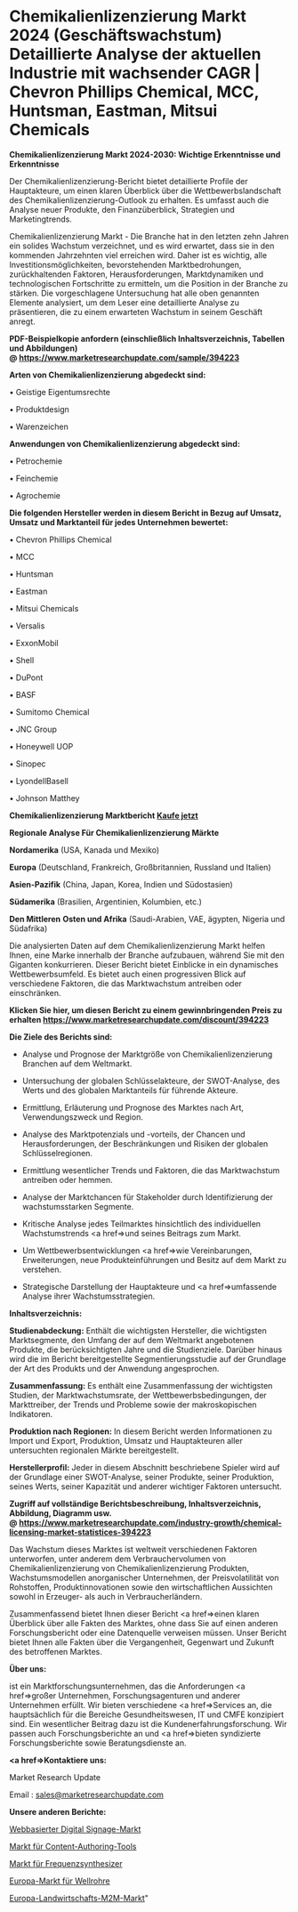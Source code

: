 # Chemikalienlizenzierung Markt 2024 (Geschäftswachstum) Detaillierte Analyse der aktuellen Industrie mit wachsender CAGR | Chevron Phillips Chemical, MCC, Huntsman, Eastman, Mitsui Chemicals

<strong>Chemikalienlizenzierung Markt 2024-2030: Wichtige Erkenntnisse und Erkenntnisse</strong>

Der Chemikalienlizenzierung-Bericht bietet detaillierte Profile der Hauptakteure, um einen klaren Überblick über die Wettbewerbslandschaft des Chemikalienlizenzierung-Outlook zu erhalten. Es umfasst auch die Analyse neuer Produkte, den Finanzüberblick, Strategien und Marketingtrends.

Chemikalienlizenzierung Markt - Die Branche hat in den letzten zehn Jahren ein solides Wachstum verzeichnet, und es wird erwartet, dass sie in den kommenden Jahrzehnten viel erreichen wird. Daher ist es wichtig, alle Investitionsmöglichkeiten, bevorstehenden Marktbedrohungen, zurückhaltenden Faktoren, Herausforderungen, Marktdynamiken und technologischen Fortschritte zu ermitteln, um die Position in der Branche zu stärken. Die vorgeschlagene Untersuchung hat alle oben genannten Elemente analysiert, um dem Leser eine detaillierte Analyse zu präsentieren, die zu einem erwarteten Wachstum in seinem Geschäft anregt.

<strong><b>PDF-Beispielkopie anfordern (einschließlich Inhaltsverzeichnis, Tabellen und Abbildungen) @ </b></strong><strong><a href=https://www.marketresearchupdate.com/sample/394223><strong>https://www.marketresearchupdate.com/sample/394223</u></a></strong></strong>

<strong>Arten von Chemikalienlizenzierung abgedeckt sind:</strong>

• Geistige Eigentumsrechte

• Produktdesign

• Warenzeichen

<strong>Anwendungen von Chemikalienlizenzierung abgedeckt sind:</strong>

• Petrochemie

• Feinchemie

• Agrochemie

<strong>Die folgenden Hersteller werden in diesem Bericht in Bezug auf Umsatz, Umsatz und Marktanteil für jedes Unternehmen bewertet:</strong>

• Chevron Phillips Chemical

• MCC

• Huntsman

• Eastman

• Mitsui Chemicals

• Versalis

• ExxonMobil

• Shell

• DuPont

• BASF

• Sumitomo Chemical

• JNC Group

• Honeywell UOP

• Sinopec

• LyondellBasell

• Johnson Matthey

<strong>Chemikalienlizenzierung Marktbericht <a href=https://www.marketresearchupdate.com/buynow/394223>Kaufe jetzt</a></strong>

<strong>Regionale Analyse Für Chemikalienlizenzierung Märkte</strong>

<strong>Nordamerika</strong> (USA, Kanada und Mexiko)

<strong>Europa</strong> (Deutschland, Frankreich, Großbritannien, Russland und Italien)

<strong>Asien-Pazifik</strong> (China, Japan, Korea, Indien und Südostasien)

<strong>Südamerika</strong> (Brasilien, Argentinien, Kolumbien, etc.)

<strong>Den Mittleren</strong> <strong>Osten und Afrika</strong> (Saudi-Arabien, VAE, ägypten, Nigeria und Südafrika)

Die analysierten Daten auf dem Chemikalienlizenzierung Markt helfen Ihnen, eine Marke innerhalb der Branche aufzubauen, während Sie mit den Giganten konkurrieren. Dieser Bericht bietet Einblicke in ein dynamisches Wettbewerbsumfeld. Es bietet auch einen progressiven Blick auf verschiedene Faktoren, die das Marktwachstum antreiben oder einschränken.

<strong>Klicken Sie hier, um diesen Bericht zu einem gewinnbringenden Preis zu erhalten
</strong><strong><a href=https://www.marketresearchupdate.com/discount/394223>https://www.marketresearchupdate.com/discount/394223</b></u></strong></a>

<strong>Die Ziele des Berichts sind:</strong>

- Analyse und Prognose der Marktgröße von Chemikalienlizenzierung Branchen auf dem Weltmarkt.

- Untersuchung der globalen Schlüsselakteure, der SWOT-Analyse, des Werts und des globalen Marktanteils für führende Akteure.

- Ermittlung, Erläuterung und Prognose des Marktes nach Art, Verwendungszweck und Region.

- Analyse des Marktpotenzials und -vorteils, der Chancen und Herausforderungen, der Beschränkungen und Risiken der globalen Schlüsselregionen.

- Ermittlung wesentlicher Trends und Faktoren, die das Marktwachstum antreiben oder hemmen.

- Analyse der Marktchancen für Stakeholder durch Identifizierung der wachstumsstarken Segmente.

- Kritische Analyse jedes Teilmarktes hinsichtlich des individuellen Wachstumstrends <a href=>und</a> seines Beitrags zum Markt.

- Um Wettbewerbsentwicklungen <a href=>wie</a> Vereinbarungen, Erweiterungen, neue Produkteinführungen und Besitz auf dem Markt zu verstehen.

- Strategische Darstellung der Hauptakteure und <a href=>umfas</a>sende Analyse ihrer Wachstumsstrategien.

<strong>Inhaltsverzeichnis:</strong>

<strong>Studienabdeckung:</strong> Enthält die wichtigsten Hersteller, die wichtigsten Marktsegmente, den Umfang der auf dem Weltmarkt angebotenen Produkte, die berücksichtigten Jahre und die Studienziele. Darüber hinaus wird die im Bericht bereitgestellte Segmentierungsstudie auf der Grundlage der Art des Produkts und der Anwendung angesprochen.

<strong>Zusammenfassung:</strong> Es enthält eine Zusammenfassung der wichtigsten Studien, der Marktwachstumsrate, der Wettbewerbsbedingungen, der Markttreiber, der Trends und Probleme sowie der makroskopischen Indikatoren.

<strong>Produktion nach Regionen:</strong> In diesem Bericht werden Informationen zu Import und Export, Produktion, Umsatz und Hauptakteuren aller untersuchten regionalen Märkte bereitgestellt.

<strong>Herstellerprofil:</strong> Jeder in diesem Abschnitt beschriebene Spieler wird auf der Grundlage einer SWOT-Analyse, seiner Produkte, seiner Produktion, seines Werts, seiner Kapazität und anderer wichtiger Faktoren untersucht.

<strong><b>Zugriff auf vollständige Berichtsbeschreibung, Inhaltsverzeichnis, Abbildung, Diagramm usw. @ </b></strong><strong><a href=https://www.marketresearchupdate.com/industry-growth/chemical-licensing-market-statistices-394223>https://www.marketresearchupdate.com/industry-growth/chemical-licensing-market-statistices-394223</a></strong>

Das Wachstum dieses Marktes ist weltweit verschiedenen Faktoren unterworfen, unter anderem dem Verbrauchervolumen von Chemikalienlizenzierung von Chemikalienlizenzierung Produkten, Wachstumsmodellen anorganischer Unternehmen, der Preisvolatilität von Rohstoffen, Produktinnovationen sowie den wirtschaftlichen Aussichten sowohl in Erzeuger- als auch in Verbraucherländern.

Zusammenfassend bietet Ihnen dieser Bericht <a href=>einen</a> klaren Überblick über alle Fakten des Marktes, ohne dass Sie auf einen anderen Forschungsbericht oder eine Datenquelle verweisen müssen. Unser Bericht bietet Ihnen alle Fakten über die Vergangenheit, Gegenwart und Zukunft des betroffenen Marktes.

<strong>Über uns:</strong>

 ist ein Marktforschungsunternehmen, das die Anforderungen <a href=>großer</a> Unternehmen, Forschungsagenturen und anderer Unternehmen erfüllt. Wir bieten verschiedene <a href=>Services</a> an, die hauptsächlich für die Bereiche Gesundheitswesen, IT und CMFE konzipiert sind. Ein wesentlicher Beitrag dazu ist die Kundenerfahrungsforschung. Wir passen auch Forschungsberichte an und <a href=>bieten</a> syndizierte Forschungsberichte sowie Beratungsdienste an.

<strong><a href=>Kontaktiere uns:</a></strong>

Market Research Update

Email : sales@marketresearchupdate.com

<strong>Unsere anderen Berichte:</strong>

<a href=https://www.linkedin.com/pulse/web-based-digital-signage-market-2023-challenges>Webbasierter Digital Signage-Markt</a>

<a href=https://www.linkedin.com/pulse/content-authoring-tools-market-sizing-up-anticipating>Markt für Content-Authoring-Tools</a>

<a href=https://www.linkedin.com/pulse/frequency-synthesizer-market-size-trends-consumption>Markt für Frequenzsynthesizer</a>

<a href=https://www.linkedin.com/pulse/europe-corrugated-tube-market-size-analysis>Europa-Markt für Wellrohre</a>

<a href=https://www.linkedin.com/pulse/europe-agriculture-m2m-market-2030-industry>Europa-Landwirtschafts-M2M-Markt</a>"
